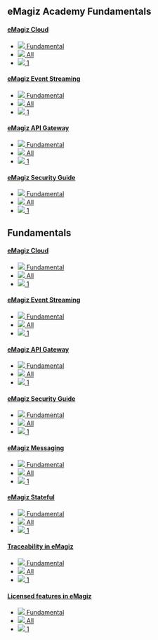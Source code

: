 <div class="ez-academy">
	<div class="ez-academy__body">
		<main class="master">
	<h2 class="title">eMagiz Academy Fundamentals</h2>
		<div class="card-container">
			<a href="../../docs/fundamental/fundamental-emagiz-cloud-inner-workings" class="card card--featured">
				<div class="card__body" style="background: url(../../img/microlearning/academy_index/cloud-management-module.svg) center no-repeat; background-size: 10%;">
					<h4 class="title">eMagiz Cloud</h4>
				</div>
				<ul class="card__footer">
					<li class="card__footer-item">
						<img class="card__footer-icon card__footer-icon--level" src="../../img/microlearning/academy_index/icon-level24.svg"/>
						<label for="" class="card__footer-label">Fundamental</label>
					</li>
					<li class="card__footer-item">
						<img class="card__footer-icon card__footer-icon--roles" src="../../img/microlearning/academy_index/icon-roles24.svg"/>
						<label for="" class="card__footer-label">All</label>
					</li>
					<li class="card__footer-item">
						<img class="card__footer-icon card__footer-icon--lessons" src="../../img/microlearning/academy_index/icon-lessons24.svg"/>
						<label for="" class="card__footer-label">1</label>
					</li>
				</ul>
			</a>
				<a href="../../docs/fundamental/fundamental-event-streaming-introduction" class="card">
					<div class="card__body" style="background: url(../../img/microlearning/academy_index/eventstreaming_crashcourse.svg) center no-repeat; background-size: 20%;">
						<h4 class="title">eMagiz Event Streaming</h4>
					</div>
					<ul class="card__footer">
						<li class="card__footer-item">
							<img class="card__footer-icon card__footer-icon--level" src="../../img/microlearning/academy_index/icon-level24.svg"/>
							<label for="" class="card__footer-label">Fundamental</label>
						</li>
						<li class="card__footer-item">
							<img class="card__footer-icon card__footer-icon--roles" src="../../img/microlearning/academy_index/icon-roles24.svg"/>
							<label for="" class="card__footer-label">All</label>
						</li>
						<li class="card__footer-item">
							<img class="card__footer-icon card__footer-icon--lessons" src="../../img/microlearning/academy_index/icon-lessons24.svg"/>
							<label for="" class="card__footer-label">1</label>
						</li>
					</ul>
				</a>		
					<a href="../../docs/fundamental/fundamental-api-gateway-introduction" class="card">
						<div class="card__body" style="background: url(../../img/microlearning/academy_index/eventstreaming_crashcourse.svg) center no-repeat; background-size: 20%;">
							<h4 class="title">eMagiz API Gateway</h4>
						</div>
						<ul class="card__footer">
							<li class="card__footer-item">
								<img class="card__footer-icon card__footer-icon--level" src="../../img/microlearning/academy_index/icon-level24.svg"/>
								<label for="" class="card__footer-label">Fundamental</label>
							</li>
							<li class="card__footer-item">
								<img class="card__footer-icon card__footer-icon--roles" src="../../img/microlearning/academy_index/icon-roles24.svg"/>
								<label for="" class="card__footer-label">All</label>
							</li>
							<li class="card__footer-item">
								<img class="card__footer-icon card__footer-icon--lessons" src="../../img/microlearning/academy_index/icon-lessons24.svg"/>
								<label for="" class="card__footer-label">1</label>
							</li>
						</ul>
					</a>
					<a href="../../docs/fundamental/fundamental-emagiz-security-guide" class="card">
						<div class="card__body" style="background: url(../../img/microlearning/academy_index/Security_Modules.svg) center no-repeat; background-size: 20%;">
							<h4 class="title">eMagiz Security Guide</h4>
						</div>
						<ul class="card__footer">
							<li class="card__footer-item">
								<img class="card__footer-icon card__footer-icon--level" src="../../img/microlearning/academy_index/icon-level24.svg"/>
								<label for="" class="card__footer-label">Fundamental</label>
							</li>
							<li class="card__footer-item">
								<img class="card__footer-icon card__footer-icon--roles" src="../../img/microlearning/academy_index/icon-roles24.svg"/>
								<label for="" class="card__footer-label">All</label>
							</li>
							<li class="card__footer-item">
								<img class="card__footer-icon card__footer-icon--lessons" src="../../img/microlearning/academy_index/icon-lessons24.svg"/>
								<label for="" class="card__footer-label">1</label>
							</li>
						</ul>
					</a>		
				</div>			
	</div>
	<h2 class="title">Fundamentals</h2>
	<div class="card-container">
		<a href="../../docs/fundamental/fundamental-emagiz-cloud-inner-workings" class="card">
			<div class="card__body" style="background: url(../../img/microlearning/academy_index/cloud-management-module.svg) center no-repeat; background-size: 20%;">
				<h4 class="title">eMagiz Cloud</h4>
			</div>
			<ul class="card__footer">
				<li class="card__footer-item">
					<img class="card__footer-icon card__footer-icon--level" src="../../img/microlearning/academy_index/icon-level24.svg"/>
					<label for="" class="card__footer-label">Fundamental</label>
				</li>
				<li class="card__footer-item">
					<img class="card__footer-icon card__footer-icon--roles" src="../../img/microlearning/academy_index/icon-roles24.svg"/>
					<label for="" class="card__footer-label">All</label>
				</li>
				<li class="card__footer-item">
					<img class="card__footer-icon card__footer-icon--lessons" src="../../img/microlearning/academy_index/icon-lessons24.svg"/>
					<label for="" class="card__footer-label">1</label>
				</li>
			</ul>
		</a>		
		<a href="../../docs/fundamental/fundamental-event-streaming-introduction" class="card">
			<div class="card__body" style="background: url(../../img/microlearning/academy_index/eventstreaming_crashcourse.svg) center no-repeat; background-size: 20%;">
				<h4 class="title">eMagiz Event Streaming</h4>
			</div>
			<ul class="card__footer">
				<li class="card__footer-item">
					<img class="card__footer-icon card__footer-icon--level" src="../../img/microlearning/academy_index/icon-level24.svg"/>
					<label for="" class="card__footer-label">Fundamental</label>
				</li>
				<li class="card__footer-item">
					<img class="card__footer-icon card__footer-icon--roles" src="../../img/microlearning/academy_index/icon-roles24.svg"/>
					<label for="" class="card__footer-label">All</label>
				</li>
				<li class="card__footer-item">
					<img class="card__footer-icon card__footer-icon--lessons" src="../../img/microlearning/academy_index/icon-lessons24.svg"/>
					<label for="" class="card__footer-label">1</label>
				</li>
			</ul>
		</a>		
		<a href="../../docs/fundamental/fundamental-api-gateway-introduction" class="card">
			<div class="card__body" style="background: url(../../img/microlearning/academy_index/api-gateway_crashcourse.svg) center no-repeat; background-size: 20%;">
				<h4 class="title">eMagiz API Gateway</h4>
			</div>
			<ul class="card__footer">
				<li class="card__footer-item">
					<img class="card__footer-icon card__footer-icon--level" src="../../img/microlearning/academy_index/icon-level24.svg"/>
					<label for="" class="card__footer-label">Fundamental</label>
				</li>
				<li class="card__footer-item">
					<img class="card__footer-icon card__footer-icon--roles" src="../../img/microlearning/academy_index/icon-roles24.svg"/>
					<label for="" class="card__footer-label">All</label>
				</li>
				<li class="card__footer-item">
					<img class="card__footer-icon card__footer-icon--lessons" src="../../img/microlearning/academy_index/icon-lessons24.svg"/>
					<label for="" class="card__footer-label">1</label>
				</li>
			</ul>
		</a>
		<a href="../../docs/fundamental/fundamental-emagiz-security-guide" class="card">
			<div class="card__body" style="background: url(../../img/microlearning/academy_index/Security_Modules.svg) center no-repeat; background-size: 20%;">
				<h4 class="title">eMagiz Security Guide</h4>
			</div>
			<ul class="card__footer">
				<li class="card__footer-item">
					<img class="card__footer-icon card__footer-icon--level" src="../../img/microlearning/academy_index/icon-level24.svg"/>
					<label for="" class="card__footer-label">Fundamental</label>
				</li>
				<li class="card__footer-item">
					<img class="card__footer-icon card__footer-icon--roles" src="../../img/microlearning/academy_index/icon-roles24.svg"/>
					<label for="" class="card__footer-label">All</label>
				</li>
				<li class="card__footer-item">
					<img class="card__footer-icon card__footer-icon--lessons" src="../../img/microlearning/academy_index/icon-lessons24.svg"/>
					<label for="" class="card__footer-label">1</label>
				</li>
			</ul>
		</a>
		<a href="../../docs/fundamental/fundamental-messaging-introduction" class="card">
			<div class="card__body" style="background: url(../../img/microlearning/academy_index/messaging_crashcourse.svg) center no-repeat; background-size: 20%;">
				<h4 class="title">eMagiz Messaging</h4>
			</div>
			<ul class="card__footer">
				<li class="card__footer-item">
					<img class="card__footer-icon card__footer-icon--level" src="../../img/microlearning/academy_index/icon-level24.svg"/>
					<label for="" class="card__footer-label">Fundamental</label>
				</li>
				<li class="card__footer-item">
					<img class="card__footer-icon card__footer-icon--roles" src="../../img/microlearning/academy_index/icon-roles24.svg"/>
					<label for="" class="card__footer-label">All</label>
				</li>
				<li class="card__footer-item">
					<img class="card__footer-icon card__footer-icon--lessons" src="../../img/microlearning/academy_index/icon-lessons24.svg"/>
					<label for="" class="card__footer-label">1</label>
				</li>
			</ul>
		</a>
		<a href="../../docs/fundamental/fundamental-stateful" class="card">
			<div class="card__body" style="background: url(../../img/microlearning/academy_index/stateful.svg) center no-repeat; background-size: 20%;">
				<h4 class="title">eMagiz Stateful</h4>
			</div>
			<ul class="card__footer">
				<li class="card__footer-item">
					<img class="card__footer-icon card__footer-icon--level" src="../../img/microlearning/academy_index/icon-level24.svg"/>
					<label for="" class="card__footer-label">Fundamental</label>
				</li>
				<li class="card__footer-item">
					<img class="card__footer-icon card__footer-icon--roles" src="../../img/microlearning/academy_index/icon-roles24.svg"/>
					<label for="" class="card__footer-label">All</label>
				</li>
				<li class="card__footer-item">
					<img class="card__footer-icon card__footer-icon--lessons" src="../../img/microlearning/academy_index/icon-lessons24.svg"/>
					<label for="" class="card__footer-label">1</label>
				</li>
			</ul>
		</a>
		<a href="../../docs/fundamental/fundamental-traceability-in-emagiz" class="card">
			<div class="card__body" style="background: url(../../img/microlearning/academy_index/traceability.svg) center no-repeat; background-size: 20%;">
				<h4 class="title">Traceability in eMagiz</h4>
			</div>
			<ul class="card__footer">
				<li class="card__footer-item">
					<img class="card__footer-icon card__footer-icon--level" src="../../img/microlearning/academy_index/icon-level24.svg"/>
					<label for="" class="card__footer-label">Fundamental</label>
				</li>
				<li class="card__footer-item">
					<img class="card__footer-icon card__footer-icon--roles" src="../../img/microlearning/academy_index/icon-roles24.svg"/>
					<label for="" class="card__footer-label">All</label>
				</li>
				<li class="card__footer-item">
					<img class="card__footer-icon card__footer-icon--lessons" src="../../img/microlearning/academy_index/icon-lessons24.svg"/>
					<label for="" class="card__footer-label">1</label>
				</li>
			</ul>
		</a>
		<a href="../../docs/fundamental/fundamental-platform-features-licensed" class="card">
			<div class="card__body" style="background: url(../../img/microlearning/academy_index/traceability.svg) center no-repeat; background-size: 20%;">
				<h4 class="title">Licensed features in eMagiz</h4>
			</div>
			<ul class="card__footer">
				<li class="card__footer-item">
					<img class="card__footer-icon card__footer-icon--level" src="../../img/microlearning/academy_index/icon-level24.svg"/>
					<label for="" class="card__footer-label">Fundamental</label>
				</li>
				<li class="card__footer-item">
					<img class="card__footer-icon card__footer-icon--roles" src="../../img/microlearning/academy_index/icon-roles24.svg"/>
					<label for="" class="card__footer-label">All</label>
				</li>
				<li class="card__footer-item">
					<img class="card__footer-icon card__footer-icon--lessons" src="../../img/microlearning/academy_index/icon-lessons24.svg"/>
					<label for="" class="card__footer-label">1</label>
				</li>
			</ul>
		</a>		
	</div>
</main>
</div>
</div>